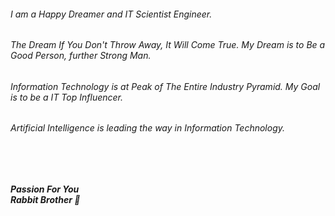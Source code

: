 ###### I am a Happy Dreamer and IT Scientist Engineer.

###### The Dream If You Don't Throw Away, It Will Come True. My Dream is to Be a Good Person, further Strong Man.

###### Information Technology is at Peak of The Entire Industry Pyramid. My Goal is to be a IT Top Influencer.

###### Artificial Intelligence is leading the way in Information Technology.
<br>
<br>

***Passion For You***
<br>
***Rabbit Brother 🐾***

